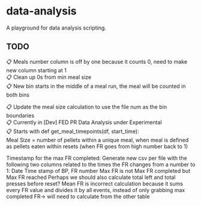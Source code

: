 # data-analysis

A playground for data analysis scripting.

## TODO

📋 Meals number column is off by one because it counts 0, need to make new column starting at 1<br>
📋 Clean up 0s from min meal size<br>
📋 New bin starts in the middle of a meal run, the meal will be counted in both bins

📋 Update the meal size calculation to use the file num as the bin boundaries<br>
📋 Currently in [Dev] FED PR Data Analysis under Experimental<br>
📋 Starts with def get_meal_timepoints(df, start_time):<br>
Meal Size = number of pellets within a unique meal, when meal is defined as pellets eaten within resets (when FR goes from high number back to 1)

Timestamp for the max FR completed: Generate new csv per file with the following two columns related to the times the FR changes from a number to 1: Date Time stamp of BP, FR number
Max FR is not Max FR completed but Max FR reached
Perhaps we should also calculate total left and total presses before reset?
Mean FR is incorrect calculation because it sums every FR value and divides it by all events, instead of only grabbing max completed FR→ will need to calculate from the other table
